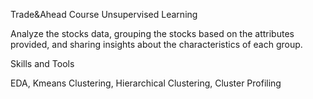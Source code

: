 Trade&Ahead
Course Unsupervised Learning

Analyze the stocks data, grouping the stocks based on the attributes provided, and sharing insights about the characteristics of each group.

Skills and Tools

EDA, Kmeans Clustering, Hierarchical Clustering, Cluster Profiling